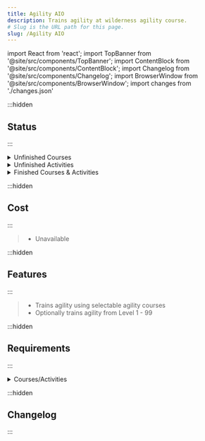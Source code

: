 ```yaml
---
title: Agility AIO
description: Trains agility at wilderness agility course.
# Slug is the URL path for this page.
slug: /Agility AIO
---
```


import React from 'react';
import TopBanner from '@site/src/components/TopBanner';
import ContentBlock from '@site/src/components/ContentBlock';
import Changelog from '@site/src/components/Changelog';
import BrowserWindow from '@site/src/components/BrowserWindow';
import changes from './changes.json'

<TopBanner title="Agility AIO" version="v1.0-r2" author="KBD" skill="Agility">
</TopBanner>

:::hidden

## Status

:::

<ContentBlock title="Status">

<details>
<summary> Unfinished Courses</summary>
- Agility Arena - Entry-level obstacles
- Burthorpe Agility Course
- Agility Arena - Medium-level obstacles
- Agility Pyramid
- Penguin Agility Course
- Anachronia: Beginner island travel
- Agility Arena - High-level obstacles
- Ape Atoll Agility Course
- Anachronia: Novice island travel
- Wilderness Agility Course
- Werewolf Agility Course
- Statues in the Bandos Throne Room
- Anachronia: Advanced island travel
- Hefin Serenity Posts
- Hefin Agility Course
- Dorgesh-Kaan Agility Course
- Anachronia: Island-wide agility Course


</details>

<details>
<summary> Unfinished Activities</summary>
- Werewolf Skullball
- Gnome Ball
- Toy mouse
- Penguin suit
- Blast Furnace
- Barbarian Fishing
- Livid Farm
- Serenity posts


</details>

<details>
<summary> Finished Courses & Activities</summary>
- Gnome Agility Course
- Barbarian Outpost Agility Course
- Het's Oasis Agility Course
- Advanced Barbarian Outpost Course
- Advanced Gnome Stronghold Course

</details>

</ContentBlock>

:::hidden

## Cost

:::

<ContentBlock title="Cost">

> - Unavailable

</ContentBlock>

:::hidden

## Features

:::

<ContentBlock title="Features">

> - Trains agility using selectable agility courses
> - Optionally trains agility from Level 1 - 99


</ContentBlock>

:::hidden

## Requirements

:::
<ContentBlock title="Requirements">

<details>
<summary>Courses/Activities</summary>

>  level 1: Gnome Agility Course 
>
>  level 1: Agility Arena - Entry-level obstacles
>
> level 1: Burthorpe Agility Course
>
> level 2: Gnomeball
>
> level 20: Agility Arena - Medium-level obstacles
>
> level 25: Werewolf Skullball
> - Quest requirement: Creatures of Fenkenstrain
>
> level 30: Agility Pyramid
>
> level 30: Penguin Agility Course
> - Quest requirement: Cold War
>
> level 30: Anachronia: Beginner island travel
>
> level 35: Barbarian Outpost Agility Course
>
> level 40: Agility Arena - High-level obstacles
>
> level 48: Ape Atoll Agility Course
> - Quest requirement: Monkey Madness
>
> level 50: Anachronia: Novice island travel
>
> level 52: Wilderness Agility Course
>
> - level 60: Werewolf Agility Course
> - Quest requirement: Creatures of Fenkenstrain
>
> level 60: Statues in the Bandos Throne Room
> - Quest requirement: Chosen Commander
>
> level 65: Het's Oasis Agility Course
>
> level 70: Anachronia: Advanced island travel
>
> level 75: Hefin Serenity Posts
> - Quest requirement: Plague's End
>
> level 75: Hefin Agility Course
> - Quest requirement: Plague's End
>
> level 77: Dorgesh-Kaan Agility Course
>
> level 80: Advanced Gnome Stronghold Course
>
> level 85: Anachronia: Island-wide agility Course
>
> level 90: Advanced Barbarian Outpost Course

</details>

</ContentBlock>

:::hidden



## Changelog

:::

<Changelog changes={changes}>

</Changelog>
